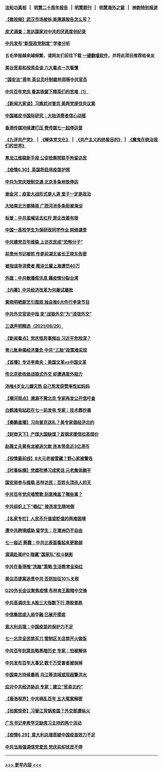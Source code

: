 #### [法轮功真相](https://github.com/gfw-breaker/truth/blob/master/README.md?t=0) &nbsp;&nbsp;|&nbsp;&nbsp; [明慧二十周年报告](https://github.com/gfw-breaker/mh-reports/blob/master/README.md?t=0) &nbsp;&nbsp;|&nbsp;&nbsp;[明慧期刊](https://github.com/gfw-breaker/mh-qikan) &nbsp;&nbsp;|&nbsp;&nbsp; [明慧海外之窗](https://github.com/gfw-breaker/mh-news/blob/master/README.md?t=0) &nbsp;&nbsp;|&nbsp;&nbsp; [神韵特别报道](https://github.com/gfw-breaker/mh-news/blob/master/shenyun.md?t=0)
#### [【微视频】武汉市场被拆 美溯源报告怎么写？](../pages/nsc413/n13058411.md?t=07010051) 
#### [皮尤调查：发达国家对中共的厌恶度创纪录](../pages/nsc413/n13058634.md?t=07010051) 
#### [中共发布“新型政党制度” 学者分析](../pages/nsc413/n13056354.md?t=07010051) 
#### 五毛举报越来越频繁，请网友们前往下载 [一键翻墙软件](https://github.com/gfw-breaker/ssr-accounts)，并将此项目推荐给亲友
#### [美台贸易和投资会谈 六大看点一次看懂](../pages/nsc413/n13058513.md?t=07010051) 
#### [“国安法”周年 英议员吁制裁林郑等中共官员](../pages/nsc413/n13058439.md?t=07010051) 
#### [中共百年党庆 看其铁窗下精英们的苦难（1）](../pages/nsc413/n13053788.md?t=07010051) 
#### [【新闻大家谈】习尴尬对普京 美两党提伐共议案](../pages/nsc413/n13058295.md?t=07010051) 
#### [中国褐皮书国际研究：大陆消费者信心动摇](../pages/nsc413/n13057789.md?t=07010051) 
#### [香港传媒持续遭打压 壹传媒七一起停运营](../pages/nsc413/n13057890.md?t=07010051) 
#### [《九评共产党》](https://github.com/begood0513/9ping.md/blob/master/README.md) &nbsp;|&nbsp; [《解体党文化》](../../../../jtdwh.md/blob/master/README.md)  &nbsp;|&nbsp; [《共产主义的终极目的》](../../../../gczydzjmd.md/blob/master/README.md) &nbsp;|&nbsp; [《魔鬼在统治我们的世界》](../../../../mgztzwmdsj.md/blob/master/README.md) 
#### [黑龙江维稳新手段 公安检察院联手拘留访民](../pages/nsc413/n13057878.md?t=07010051) 
#### [【疫情6.30】英国将启用疫苗护照](../pages/nsc413/n13057930.md?t=07010051) 
#### [中共为党庆限制交通 北京多条地铁停运](../pages/nsc413/n13057835.md?t=07010051) 
#### [谢金河：疫苗大战形式是人道 里子一定是政治](../pages/nsc413/n13057495.md?t=07010051) 
#### [大陆南北方都降雨 广西河池多条街被淹没](../pages/nsc413/n13057485.md?t=07010051) 
#### [标普：中共虽喊话去杠杆 房企改善有限](../pages/nsc413/n13057462.md?t=07010051) 
#### [中国一高校学生为保研改同学作业 网络谴责](../pages/nsc413/n13057747.md?t=07010051) 
#### [中共建党百年维稳 上访农民成“恐怖分子”](../pages/nsc413/n13057568.md?t=07010051) 
#### [前贵州书记被抓 传是前湖北省长王晓东告密](../pages/nsc413/n13057321.md?t=07010051) 
#### [被指误导消费者 雅诗兰黛上海遭罚40万](../pages/nsc413/n13056910.md?t=07010051) 
#### [外媒：中共散播假讯息 藉疫情分裂台湾](../pages/nsc413/n13057169.md?t=07010051) 
#### [【内幕】中共经济改革为何屡试屡败](../pages/nsc413/n13053901.md?t=07010051) 
#### [黄晓明晒厨艺引围观 独自推6大件行李录节目](../pages/nsc413/n13056887.md?t=07010051) 
#### [中共外交官竖中指 变“战狼外交”为“流氓外交”](../pages/nsc413/n13056998.md?t=07010051) 
#### [三退声明精选（2021/06/29）](../pages/nsc413/n13057045.md?t=07010051) 
#### [【新闻看点】党庆怪异事频出 习近平危险深？](../pages/nsc413/n13056781.md?t=07010051) 
#### [育儿账单揭经济重负 中共“三胎”政策难实现](../pages/nsc413/n13056956.md?t=07010051) 
#### [【首播】专访李南央：美国文革vs中国文革](../pages/nsc413/n13050010.md?t=07010051) 
#### [传北京欲收敛战狼式外交 却遭遇意外阻力](../pages/nsc413/n13056486.md?t=07010051) 
#### [汤唯4岁女儿嫌天热 自己剪发获赞率性如妈妈](../pages/nsc413/n13056630.md?t=07010051) 
#### [【横河观点】溯源不需北京 专家再发公开信吁查](../pages/nsc413/n13056840.md?t=07010051) 
#### [白鹤滩电站赶在七一前发电 专家：技术靠抄袭](../pages/nsc413/n13056655.md?t=07010051) 
#### [【秦鹏直播】习向普京送礼？美专家倡经济北约](../pages/nsc413/n13056813.md?t=07010051) 
#### [【财商天下】产煤大国缺煤？首钢求援信拉高煤价](../pages/nsc413/n13056400.md?t=07010051) 
#### [赵薇丈夫黄有龙被追欠款 连本带息近3亿港币](../pages/nsc413/n13056427.md?t=07010051) 
#### [【役情最前线】8大元老被雪藏？野心家被警告](../pages/nsc413/n13056458.md?t=07010051) 
#### [【时事纵横】党媒吹捧习成笑话 元老集体躺平](../pages/nsc413/n13056792.md?t=07010051) 
#### [国安局参与维稳 吉林访民：百姓头顶杀人的天](../pages/nsc413/n13056465.md?t=07010051) 
#### [中共百年党庆唱赞歌 刻意掩盖了哪些事？](../pages/nsc413/n13056105.md?t=07010051) 
#### [中共组织上下“唱红” 接连发生随地倒](../pages/nsc413/n13056607.md?t=07010051) 
#### [【名家专栏】人民币升值或贬值的两难困境](../pages/nsc413/n13054458.md?t=07010051) 
#### [遭中共跨境威胁 留学生：在澳洲仍不自由](../pages/nsc413/n13056454.md?t=07010051) 
#### [七一临近 蔡霞：中共比表面看起来更脆弱](../pages/nsc413/n13056418.md?t=07010051) 
#### [滴滴赴美IPO 暗藏“国家队”权斗魅影](../pages/nsc413/n13040013.md?t=07010051) 
#### [中共在香港推“洗脑”策略 生活教育全染红](../pages/nsc413/n13056225.md?t=07010051) 
#### [美议员提案追责中共 否则加征10%关税](../pages/nsc413/n13056392.md?t=07010051) 
#### [G20外长会议聚焦疫情 布林肯王毅暗中交锋](../pages/nsc413/n13056323.md?t=07010051) 
#### [中共高调庆生 A股三大指数下行 港股普跌](../pages/nsc413/n13056264.md?t=07010051) 
#### [中信集团或入局华融 已展开摸底](../pages/nsc413/n13056065.md?t=07010051) 
#### [意大利总理：中国疫苗的保护力不足](../pages/nsc413/n13055294.md?t=07010051) 
#### [七一北京全民禁买刀 管制区关店禁开火做饭](../pages/nsc413/n13055620.md?t=07010051) 
#### [中共百年刻意忽略黑暗历史 专家：怕被解体](../pages/nsc413/n13056056.md?t=07010051) 
#### [中共发布百年大事记 数千万受害者被抹掉](../pages/nsc413/n13056042.md?t=07010051) 
#### [中国南方持续暴雨 乌江等流域或现超警洪水](../pages/nsc413/n13055616.md?t=07010051) 
#### [应对中共经济胁迫 专家：建立“贸易北约”](../pages/nsc413/n13056031.md?t=07010051) 
#### [【唐浩视界】中共祸乱百年 五大冤案解密](../pages/nsc413/n13055714.md?t=07010051) 
#### [【拍案惊奇】习替江背锅卖国？外交部遭纵火](../pages/nsc413/n13054689.md?t=07010051) 
#### [广东书记李希罕见缺席习主持的两个活动](../pages/nsc413/n13055563.md?t=07010051) 
#### [【疫情6.29】意大利总理质疑中国疫苗效力不足](../pages/nsc413/n13055335.md?t=07010051) 
#### [中共当局强调信党爱民 党庆前却扰民不停](../pages/nsc413/n13055404.md?t=07010051) 

----
#### [ >>> 更早内容 <<< ](../indexes/nsc413-earlier.md)
